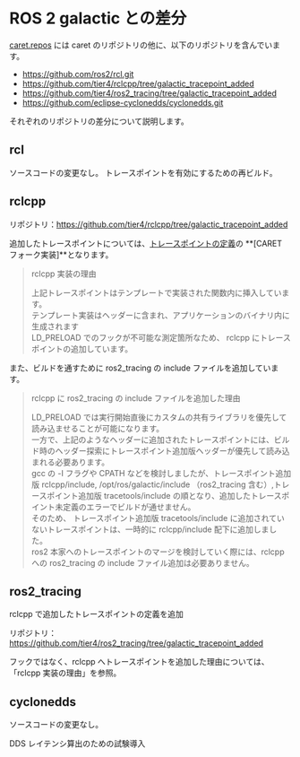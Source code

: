 # ROS 2 galactic との差分

[caret.repos](https://github.com/tier4/CARET_doc/blob/main/caret.repos) には caret のリポジトリの他に、以下のリポジトリを含んでいます。

- <https://github.com/ros2/rcl.git>
- <https://github.com/tier4/rclcpp/tree/galactic_tracepoint_added>
- <https://github.com/tier4/ros2_tracing/tree/galactic_tracepoint_added>
- <https://github.com/eclipse-cyclonedds/cyclonedds.git>

それぞれのリポジトリの差分について説明します。

## rcl

ソースコードの変更なし。
トレースポイントを有効にするための再ビルド。

## rclcpp

リポジトリ：<https://github.com/tier4/rclcpp/tree/galactic_tracepoint_added>

追加したトレースポイントについては、[トレースポイントの定義](./supported_tracepoints.md)の **[CARET フォーク実装]**となります。

> rclcpp 実装の理由
>
> 上記トレースポイントはテンプレートで実装された関数内に挿入しています。  
> テンプレート実装はヘッダーに含まれ、アプリケーションのバイナリ内に生成されます  
> LD_PRELOAD でのフックが不可能な測定箇所なため、 rclcpp にトレースポイントの追加しています。

また、ビルドを通すために ros2_tracing の include ファイルを追加しています。

> rclcpp に ros2_tracing の include ファイルを追加した理由
>
> LD_PRELOAD では実行開始直後にカスタムの共有ライブラリを優先して読み込ませることが可能になります。  
> 一方で、上記のようなヘッダーに追加されたトレースポイントには、ビルド時のヘッダー探索にトレースポイント追加版ヘッダーが優先して読み込まれる必要あります。  
> gcc の -I フラグや CPATH などを検討しましたが、トレースポイント追加版 rclcpp/include, /opt/ros/galactic/include （ros2_tracing 含む）,トレースポイント追加版 tracetools/include の順となり、追加したトレースポイント未定義のエラーでビルドが通せません。  
> そのため、 トレースポイント追加版 tracetools/include に追加されていないトレースポイントは、一時的に rclcpp/include 配下に追加しました。  
> ros2 本家へのトレースポイントのマージを検討していく際には、rclcpp への ros2_tracing の include ファイル追加は必要ありません。

## ros2_tracing

rclcpp で追加したトレースポイントの定義を追加

リポジトリ：<https://github.com/tier4/ros2_tracing/tree/galactic_tracepoint_added>

フックではなく、rclcpp へトレースポイントを追加した理由については、「rclcpp 実装の理由」を参照。

## cyclonedds

ソースコードの変更なし。

DDS レイテンシ算出のための試験導入

<!-- --- -->

<!-- CycloneDDS 内のフック箇所を有効にするために Debug ビルドが必要。
Release ビルドを行った場合、Segmentation Fault が発生するので注意。

> Segmentation Fault が発生する理由：
>
> DDS-layer レイテンシの測定は、on_data_available の実行時に source_timestamp などのメッセージ情報のみを取得し、出力させている。
> ただし、CycloneDDS には メッセージ本体は読み込まず、メッセージ情報のみを取得する API が存在しない。
> メッセージ本体とその情報をセットで読み込ませることは可能ではあるが、余計なコピーが発生してしまい、性能の低下を招く。
> そのため、サイズの小さな仮のバッファにメッセージ本体の一部を読み込ませるようにして、メッセージ情報を取得している。
> このとき、「仮のバッファにメッセージ本体の一部を読み込ませた」ことでキャスト時に不都合が発生させない実装もフックで対応している。
> Release ビルドにすると、このフックをしていたインライン関数がフック出来なくなり、キャスト時に Segmantation Fault が発生してしまう。（何らかの最適化を有効にすると PLT から削除されてしまう模様）
>
> ソースコードの変更をさせないために Debug ビルドとしたが、Cyclone DDS の性能低下が懸念される。
> フックしていたインライン関数だけ最適化の影響を受けないような実装に手を加えれば、Release ビルドとしても良い。 -->
